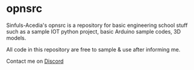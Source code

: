 # opnsrc
Sinfuls-Acedia's opnsrc is a repository for basic engineering school stuff such as a sample IOT python project, basic Arduino sample codes, 3D models.

All code in this repository are free to sample & use after informing me.

Contact me on [Discord](https://discordapp.com/users/524550742888022047)
